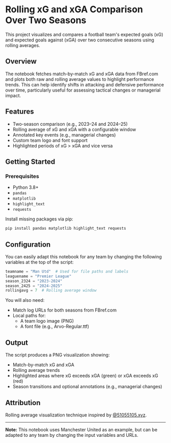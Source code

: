 # Rolling xG and xGA Comparison Over Two Seasons

This project visualizes and compares a football team's expected goals (xG) and expected goals against (xGA) over two consecutive seasons using rolling averages.

## Overview

The notebook fetches match-by-match xG and xGA data from FBref.com and plots both raw and rolling average values to highlight performance trends. This can help identify shifts in attacking and defensive performance over time, particularly useful for assessing tactical changes or managerial impact.

## Features

- Two-season comparison (e.g., 2023–24 and 2024–25)
- Rolling average of xG and xGA with a configurable window
- Annotated key events (e.g., managerial changes)
- Custom team logo and font support
- Highlighted periods of xG > xGA and vice versa

## Getting Started

### Prerequisites

- Python 3.8+
- `pandas`
- `matplotlib`
- `highlight_text`
- `requests`

Install missing packages via pip:

```bash
pip install pandas matplotlib highlight_text requests
```

## Configuration

You can easily adapt this notebook for any team by changing the following variables at the top of the script:

```python
teamname = "Man Utd"  # Used for file paths and labels
leaguename = "Premier League"
season_2324 = "2023-2024"
season_2425 = "2024-2025"
rollingavg = 7  # Rolling average window
```

You will also need:

- Match log URLs for both seasons from FBref.com
- Local paths for:
  - A team logo image (PNG)
  - A font file (e.g., Arvo-Regular.ttf)

## Output

The script produces a PNG visualization showing:

- Match-by-match xG and xGA
- Rolling average trends
- Highlighted areas where xG exceeds xGA (green) or xGA exceeds xG (red)
- Season transitions and optional annotations (e.g., managerial changes)

## Attribution

Rolling average visualization technique inspired by [@51055105.xyz](https://bsky.app/profile/51055105.xyz).

---

**Note:** This notebook uses Manchester United as an example, but can be adapted to any team by changing the input variables and URLs.